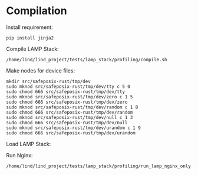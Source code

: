# Compilation

Install requirement:

```
pip install jinja2
```

Compile LAMP Stack:

```
/home/lind/lind_project/tests/lamp_stack/profiling/compile.sh
```

Make nodes for device files:

```
mkdir src/safeposix-rust/tmp/dev
sudo mknod src/safeposix-rust/tmp/dev/tty c 5 0
sudo chmod 666 src/safeposix-rust/tmp/dev/tty
sudo mknod src/safeposix-rust/tmp/dev/zero c 1 5
sudo chmod 666 src/safeposix-rust/tmp/dev/zero
sudo mknod src/safeposix-rust/tmp/dev/random c 1 8
sudo chmod 666 src/safeposix-rust/tmp/dev/random
sudo mknod src/safeposix-rust/tmp/dev/null c 1 3
sudo chmod 666 src/safeposix-rust/tmp/dev/null
sudo mknod src/safeposix-rust/tmp/dev/urandom c 1 9
sudo chmod 666 src/safeposix-rust/tmp/dev/urandom
```

Load LAMP Stack:

Run Nginx:

```
/home/lind/lind_project/tests/lamp_stack/profiling/run_lamp_nginx_only.sh
```

